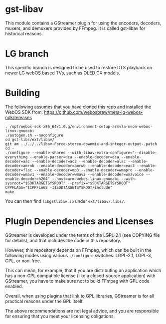 # gst-libav

This module contains a GStreamer plugin for using the encoders, decoders,
muxers, and demuxers provided by FFmpeg. It is called gst-libav for historical
reasons.

# LG branch

This specific branch is designed to be used to restore DTS playback on newer
LG webOS based TVs, such as OLED CX models.

# Building

The following assumes that you have cloned this repo and installed the WebOS
SDK from: https://github.com/webosbrew/meta-lg-webos-ndk/releases

```
. /opt/webos-sdk-x86_64/1.0.g/environment-setup-armv7a-neon-webos-linux-gnueabi
./autogen.sh --noconfigure
cd gst-libs/ext/libav/
git am ../../../libav-Force-stereo-downmix-and-integer-output-.patch
cd -
./configure --enable-shared --with-libav-extra-configure="--disable-everything --enable-parser=dca --enable-decoder=dca --enable-decoder=aac --enable-decoder=ac3 --enable-decoder=alac --enable-decoder=amrnb --enable-decoder=amrwb --enable-decoder=eac3 --enable-decoder=flac --enable-decoder=mp3 --enable-decoder=wmapro --enable-decoder=wmav1 --enable-decoder=wmav2 --enable-decoder=wmavoice --enable-decoder=h264" --host=arm-webos-linux-gnueabi --with-sysroot="$SDKTARGETSYSROOT" --prefix="$SDKTARGETSYSROOT" CPPFLAGS="$CPPFLAGS -I$SDKTARGETSYSROOT/include"
make
```

You can then find `libgstlibav.so` under `ext/libav/.libs/`.

# Plugin Dependencies and Licenses

GStreamer is developed under the terms of the LGPL-2.1 (see COPYING file for
details), and that includes the code in this repository.

However, this repository depends on FFmpeg, which can be built in the following
modes using various `./configure` switches: LGPL-2.1, LGPL-3, GPL, or non-free.

This can mean, for example, that if you are distributing an application which
has a non-GPL compatible license (like a closed-source application) with
GStreamer, you have to make sure not to build FFmpeg with GPL code enabled.

Overall, when using plugins that link to GPL libraries, GStreamer is for all
practical reasons under the GPL itself.

The above recommendations are not legal advice, and you are responsible for
ensuring that you meet your licensing obligations.
